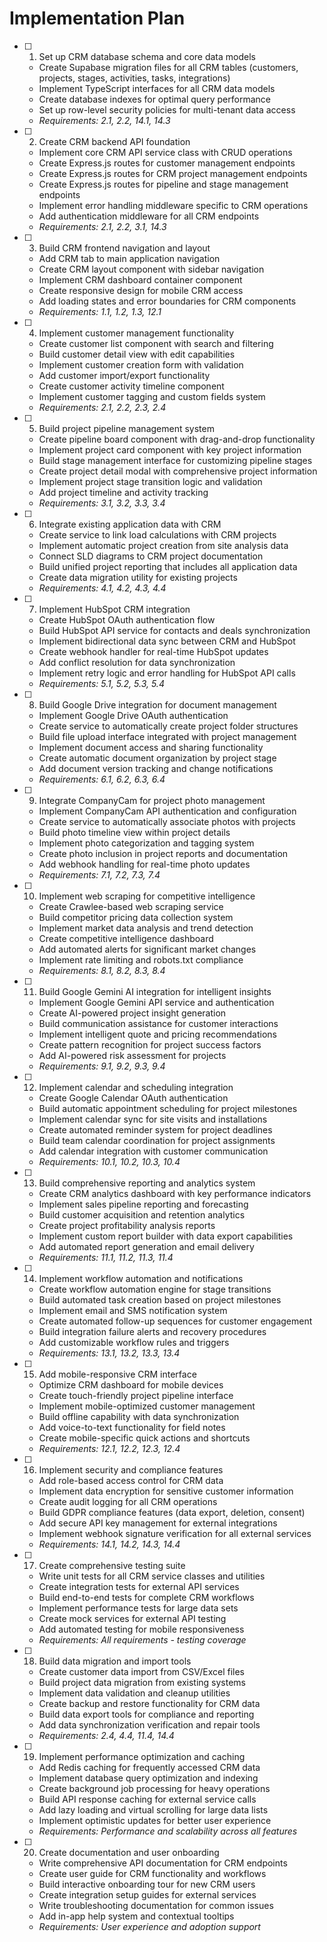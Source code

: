 # Implementation Plan

- [ ] 1. Set up CRM database schema and core data models
  - Create Supabase migration files for all CRM tables (customers, projects, stages, activities, tasks, integrations)
  - Implement TypeScript interfaces for all CRM data models
  - Create database indexes for optimal query performance
  - Set up row-level security policies for multi-tenant data access
  - _Requirements: 2.1, 2.2, 14.1, 14.3_

- [ ] 2. Create CRM backend API foundation
  - Implement core CRM API service class with CRUD operations
  - Create Express.js routes for customer management endpoints
  - Create Express.js routes for CRM project management endpoints
  - Create Express.js routes for pipeline and stage management endpoints
  - Implement error handling middleware specific to CRM operations
  - Add authentication middleware for all CRM endpoints
  - _Requirements: 2.1, 2.2, 3.1, 14.3_

- [ ] 3. Build CRM frontend navigation and layout
  - Add CRM tab to main application navigation
  - Create CRM layout component with sidebar navigation
  - Implement CRM dashboard container component
  - Create responsive design for mobile CRM access
  - Add loading states and error boundaries for CRM components
  - _Requirements: 1.1, 1.2, 1.3, 12.1_

- [ ] 4. Implement customer management functionality
  - Create customer list component with search and filtering
  - Build customer detail view with edit capabilities
  - Implement customer creation form with validation
  - Add customer import/export functionality
  - Create customer activity timeline component
  - Implement customer tagging and custom fields system
  - _Requirements: 2.1, 2.2, 2.3, 2.4_

- [ ] 5. Build project pipeline management system
  - Create pipeline board component with drag-and-drop functionality
  - Implement project card component with key project information
  - Build stage management interface for customizing pipeline stages
  - Create project detail modal with comprehensive project information
  - Implement project stage transition logic and validation
  - Add project timeline and activity tracking
  - _Requirements: 3.1, 3.2, 3.3, 3.4_

- [ ] 6. Integrate existing application data with CRM
  - Create service to link load calculations with CRM projects
  - Implement automatic project creation from site analysis data
  - Connect SLD diagrams to CRM project documentation
  - Build unified project reporting that includes all application data
  - Create data migration utility for existing projects
  - _Requirements: 4.1, 4.2, 4.3, 4.4_

- [ ] 7. Implement HubSpot CRM integration
  - Create HubSpot OAuth authentication flow
  - Build HubSpot API service for contacts and deals synchronization
  - Implement bidirectional data sync between CRM and HubSpot
  - Create webhook handler for real-time HubSpot updates
  - Add conflict resolution for data synchronization
  - Implement retry logic and error handling for HubSpot API calls
  - _Requirements: 5.1, 5.2, 5.3, 5.4_

- [ ] 8. Build Google Drive integration for document management
  - Implement Google Drive OAuth authentication
  - Create service to automatically create project folder structures
  - Build file upload interface integrated with project management
  - Implement document access and sharing functionality
  - Create automatic document organization by project stage
  - Add document version tracking and change notifications
  - _Requirements: 6.1, 6.2, 6.3, 6.4_

- [ ] 9. Integrate CompanyCam for project photo management
  - Implement CompanyCam API authentication and configuration
  - Create service to automatically associate photos with projects
  - Build photo timeline view within project details
  - Implement photo categorization and tagging system
  - Create photo inclusion in project reports and documentation
  - Add webhook handling for real-time photo updates
  - _Requirements: 7.1, 7.2, 7.3, 7.4_

- [ ] 10. Implement web scraping for competitive intelligence
  - Create Crawlee-based web scraping service
  - Build competitor pricing data collection system
  - Implement market data analysis and trend detection
  - Create competitive intelligence dashboard
  - Add automated alerts for significant market changes
  - Implement rate limiting and robots.txt compliance
  - _Requirements: 8.1, 8.2, 8.3, 8.4_

- [ ] 11. Build Google Gemini AI integration for intelligent insights
  - Implement Google Gemini API service and authentication
  - Create AI-powered project insight generation
  - Build communication assistance for customer interactions
  - Implement intelligent quote and pricing recommendations
  - Create pattern recognition for project success factors
  - Add AI-powered risk assessment for projects
  - _Requirements: 9.1, 9.2, 9.3, 9.4_

- [ ] 12. Implement calendar and scheduling integration
  - Create Google Calendar OAuth authentication
  - Build automatic appointment scheduling for project milestones
  - Implement calendar sync for site visits and installations
  - Create automated reminder system for project deadlines
  - Build team calendar coordination for project assignments
  - Add calendar integration with customer communication
  - _Requirements: 10.1, 10.2, 10.3, 10.4_

- [ ] 13. Build comprehensive reporting and analytics system
  - Create CRM analytics dashboard with key performance indicators
  - Implement sales pipeline reporting and forecasting
  - Build customer acquisition and retention analytics
  - Create project profitability analysis reports
  - Implement custom report builder with data export capabilities
  - Add automated report generation and email delivery
  - _Requirements: 11.1, 11.2, 11.3, 11.4_

- [ ] 14. Implement workflow automation and notifications
  - Create workflow automation engine for stage transitions
  - Build automated task creation based on project milestones
  - Implement email and SMS notification system
  - Create automated follow-up sequences for customer engagement
  - Build integration failure alerts and recovery procedures
  - Add customizable workflow rules and triggers
  - _Requirements: 13.1, 13.2, 13.3, 13.4_

- [ ] 15. Add mobile-responsive CRM interface
  - Optimize CRM dashboard for mobile devices
  - Create touch-friendly project pipeline interface
  - Implement mobile-optimized customer management
  - Build offline capability with data synchronization
  - Add voice-to-text functionality for field notes
  - Create mobile-specific quick actions and shortcuts
  - _Requirements: 12.1, 12.2, 12.3, 12.4_

- [ ] 16. Implement security and compliance features
  - Add role-based access control for CRM data
  - Implement data encryption for sensitive customer information
  - Create audit logging for all CRM operations
  - Build GDPR compliance features (data export, deletion, consent)
  - Add secure API key management for external integrations
  - Implement webhook signature verification for all external services
  - _Requirements: 14.1, 14.2, 14.3, 14.4_

- [ ] 17. Create comprehensive testing suite
  - Write unit tests for all CRM service classes and utilities
  - Create integration tests for external API services
  - Build end-to-end tests for complete CRM workflows
  - Implement performance tests for large data sets
  - Create mock services for external API testing
  - Add automated testing for mobile responsiveness
  - _Requirements: All requirements - testing coverage_

- [ ] 18. Build data migration and import tools
  - Create customer data import from CSV/Excel files
  - Build project data migration from existing systems
  - Implement data validation and cleanup utilities
  - Create backup and restore functionality for CRM data
  - Build data export tools for compliance and reporting
  - Add data synchronization verification and repair tools
  - _Requirements: 2.4, 4.4, 11.4, 14.4_

- [ ] 19. Implement performance optimization and caching
  - Add Redis caching for frequently accessed CRM data
  - Implement database query optimization and indexing
  - Create background job processing for heavy operations
  - Build API response caching for external service calls
  - Add lazy loading and virtual scrolling for large data lists
  - Implement optimistic updates for better user experience
  - _Requirements: Performance and scalability across all features_

- [ ] 20. Create documentation and user onboarding
  - Write comprehensive API documentation for CRM endpoints
  - Create user guide for CRM functionality and workflows
  - Build interactive onboarding tour for new CRM users
  - Create integration setup guides for external services
  - Write troubleshooting documentation for common issues
  - Add in-app help system and contextual tooltips
  - _Requirements: User experience and adoption support_